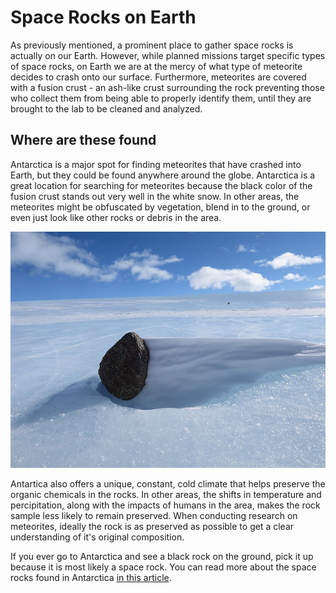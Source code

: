 # Space Rocks on Earth

As previously mentioned, a prominent place to gather space rocks is actually on our Earth. However, while planned missions target specific types of space rocks, on Earth we are at the mercy of what type of meteorite decides to crash onto our surface. Furthermore, meteorites are covered with a fusion crust - an ash-like crust surrounding the rock preventing those who collect them from being able to properly identify them, until they are brought to the lab to be cleaned and analyzed.

## Where are these found

Antarctica is a major spot for finding meteorites that have crashed into Earth, but they could be found anywhere around the globe. Antarctica is a great location for searching for meteorites because the black color of the fusion crust stands out very well in the white snow. In other areas, the meteorites might be obfuscated by vegetation, blend in to the ground, or even just look like other rocks or debris in the area. 

![Meteorite in Antartica](..\Media\meteorite_antartica.jpg)

Antartica also offers a unique, constant, cold climate that helps preserve the organic chemicals in the rocks. In other areas, the shifts in temperature and percipitation, along with the impacts of humans in the area, makes the rock sample less likely to remain preserved. When conducting research on meteorites, ideally the rock is as preserved as possible to get a clear understanding of it's original composition. 

If you ever go to Antarctica and see a black rock on the ground, pick it up because it is most likely a space rock. You can read more about the space rocks found in Antarctica [in this article](https://www.britannica.com/science/Antarctic-meteorite).

